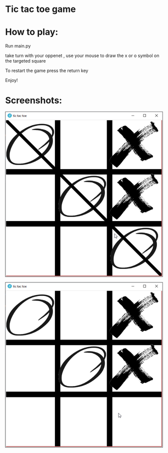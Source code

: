 # Tic tac toe game

 # How to play:

 Run main.py

 take turn with your oppenet , use your mouse to draw the x or o symbol on the targeted square

 To restart the game press the return key

 Enjoy!

 # Screenshots:

 ![alt text](https://github.com/zurakin/tic-tac-toe/blob/master/screenshots/1.png?raw=true)

 ![alt text](https://github.com/zurakin/tic-tac-toe/blob/master/screenshots/2.png?raw=true)
